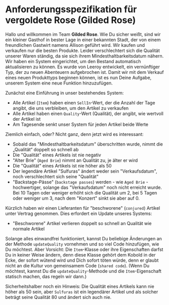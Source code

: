 # Anforderungsspezifikation für vergoldete Rose (Gilded Rose)

Hallo und willkommen im Team **Gilded Rose**. Wie Du sicher weißt, sind wir ein kleiner Gasthof in bester Lage in einer bekannten Stadt, der von einem freundlichen Gastwirt namens Allison geführt wird. 
Wir kaufen und verkaufen nur die besten Produkte.
Leider verschlechtert sich die Qualität unserer Waren ständig, da sie sich ihrem Mindesthaltbarkeitsdatum nähern. 
Wir haben ein System eingerichtet, um den Bestand automatisch aktualisieren zu können.
Es wurde von Leeroy entwickelt, ein vernünftiger Typ, der zu neuen Abenteuern aufgebrochen ist. 
Damit wir mit dem Verkauf eines neuen Produkttyps beginnen können, ist es nun Deine Aufgabe, unserem System eine neue Funktion hinzuzufügen. 

Zunächst eine Einführung in unser bestehendes System:
* Alle Artikel (`Item`) haben einen `SellIn`-Wert, der die Anzahl der Tage angibt, die uns verbleiben, um den Artikel zu verkaufen
* Alle Artikel haben einen `Quality`-Wert (Qualität), der angibt, wie wertvoll der Artikel ist
* Am Tagesende senkt unser System für jeden Artikel beide Werte

Ziemlich einfach, oder? Nicht ganz, denn jetzt wird es interessant: 

* Sobald das "Mindesthaltbarkeitsdatum" überschritten wurde, nimmt die „Qualität“ doppelt so schnell ab
* Die "Qualität" eines Artikels ist nie negativ
* "Alter Brie" (`Aged Brie`) nimmt an Qualität zu, je älter er wird
* Die "Qualität" eines Artikels ist nie höher als 50
* Der legendäre Artikel "Sulfuras" ändert weder sein "Verkaufsdatum", noch verschlechtert sich seine "Qualität"
* "Backstage-Pässe" (`backstage passes`) werden - wie `Aged Brie` - hochwertiger, solange das "Verkaufsdatum" noch nicht erreicht wurde. 
  Bei 10 Tagen oder weniger erhöht sich die Qualität um 2, bei 5 Tagen oder weniger um 3, nach dem "Konzert" sinkt sie aber auf 0. 

Kürzlich haben wir einen Lieferanten für "beschworene" (`conjured`) Artikel unter Vertrag genommen. Dies erfordert ein Update unseres Systems: 
* "Beschworene" Artikel verlieren doppelt so schnell an Qualität wie normale Artikel

Solange alles einwandfrei funktioniert, kannst Du beliebige Änderungen an der Methode `updateQuality` vornehmen und so viel Code hinzufügen, wie Du möchtest. Aber Vorsicht: Die `Item`-Klasse oder ihre Eigenschaften darfst Du in keiner Weise ändern, denn diese Klasse gehört dem Kobold in der Ecke, der sofort wütend wird und Dich sofort töten würde, denn er glaubt nicht an die Kultur von gemeinsamem Code (`shared code`). 
(Wenn Du möchtest, kannst Du die `updateQuality`-Methode und die `Item`-Eigenschaft statisch machen, das regeln wir dann.) 

Sicherheitshalber noch ein Hinweis: Die Qualität eines Artikels kann nie höher als 50 sein, aber `Sulfuras` ist ein legendärer Artikel und als solcher beträgt seine Qualität 80 und ändert sich auch nie. 